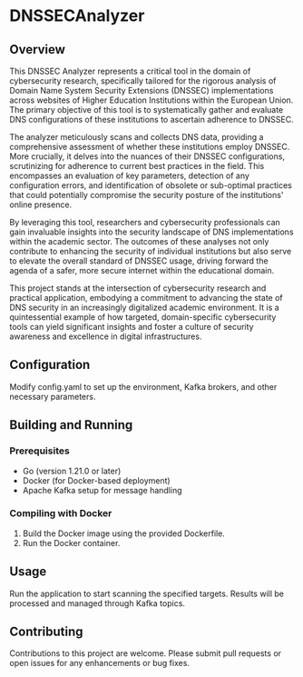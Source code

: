 # DNSSECAnalyzer

## Overview
This DNSSEC Analyzer represents a critical tool in the domain of cybersecurity research, specifically tailored for the rigorous analysis of Domain Name System Security Extensions (DNSSEC) implementations across websites of Higher Education Institutions within the European Union. The primary objective of this tool is to systematically gather and evaluate DNS configurations of these institutions to ascertain adherence to DNSSEC.

The analyzer meticulously scans and collects DNS data, providing a comprehensive assessment of whether these institutions employ DNSSEC. More crucially, it delves into the nuances of their DNSSEC configurations, scrutinizing for adherence to current best practices in the field. This encompasses an evaluation of key parameters, detection of any configuration errors, and identification of obsolete or sub-optimal practices that could potentially compromise the security posture of the institutions' online presence.

By leveraging this tool, researchers and cybersecurity professionals can gain invaluable insights into the security landscape of DNS implementations within the academic sector. The outcomes of these analyses not only contribute to enhancing the security of individual institutions but also serve to elevate the overall standard of DNSSEC usage, driving forward the agenda of a safer, more secure internet within the educational domain.

This project stands at the intersection of cybersecurity research and practical application, embodying a commitment to advancing the state of DNS security in an increasingly digitalized academic environment. It is a quintessential example of how targeted, domain-specific cybersecurity tools can yield significant insights and foster a culture of security awareness and excellence in digital infrastructures.

## Configuration
Modify config.yaml to set up the environment, Kafka brokers, and other necessary parameters.

## Building and Running
### Prerequisites
+ Go (version 1.21.0 or later)
+ Docker (for Docker-based deployment)
+ Apache Kafka setup for message handling
### Compiling with Docker
1. Build the Docker image using the provided Dockerfile.
2. Run the Docker container.

## Usage
Run the application to start scanning the specified targets. Results will be processed and managed through Kafka topics.

## Contributing
Contributions to this project are welcome. Please submit pull requests or open issues for any enhancements or bug fixes.